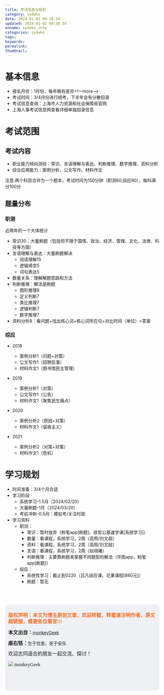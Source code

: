 ```yaml
---
title: 考试信息与规划
category: sydwks
date: 2024-01-02 09:30:34
updated: 2024-01-02 09:30:34
enname: sydwks_info
categories: sydwks
tags:
keywords:
permalink:
thumbnail:
---
```


# 基本信息
* 报名月份：1月份，每年略有差异<!—more—>
* 考试时间：3/4月份进行统考，下半年会有分散招录
* 考试信息查询：上海市人力资源和社会保障局官网
* 上海人事考试信息网查看详细单独招录信息

# 考试范围
## 考试内容
* 职业能力倾向测验：常识、言语理解与表达、判断推理、数字推理、资料分析
* 综合应用能力：案例分析、公文写作、材料作文

注意:两个科目合并为一个题本，考试时间为150分钟（职测60,综应90），每科满分100分



## 题量分布
### 职测
近两年的一个大体统计

* 常识30：大量刷题（包括但不限于国情、政治、经济、管理、文化、法律、科技等方面）
* 言语理解与表达：大量刷题解决
  * 阅读理解15
  * 逻辑填空5
  * 词句表达5
* 数量关系：理解解题思路和方法
* 判断推理：解法是刷题
  * 图形推理8
  * 定义判断7
  * 类比推理7
  * 逻辑判断7
  * 数字推理7
* 资料分析8：看问题+找出核心词+核心词所在句+对比时间（单位）=答案

### 综应

* 2018
  * 案例分析1（问题+对策）
  * 公文写作1（招聘启事）
  * 材料作文1（图书馆民主管理）

* 2019
  * 案例分析1（对策）
  * 公文写作1（公告）
  * 材料作文1（聚焦民生痛点）

* 2020
  * 案例分析2（原因+对策）
  * 材料作文1（留痕主义）

* 2021
  * 案例分析2（对策+对策）
  * 材料作文1（危机）


# 学习规划
* 时间准备：3/4个月合适
* 学习阶段
  * 系统学习-1.5月（2024/02/20）
  * 大量刷题-1月（2024/03/20）
  * 考前冲刺-0.5月：模拟考/关注时政
* 学习资料
  * 职测：
    * 常识：暂时放弃（粉笔app[刷题]、徐哲公基速学课[系统学习]）
    * 数量：看课程，系统学习，2周（高照/刘文超）
    * 资料：看课程，系统学习，2周（高照/刘文超）
    * 言语：看课程，系统学习，2周（赵晓曦）
    * 判断推理：主要靠刷题来掌握不同题型的解法（华图app，粉笔app[刷题]）
  * 综应：
    * 系统性学习：截止到0220（吕凡综应课、花果课程[880元]）
    * 刷题：暂无

</br>

</br>

</br>

<script>
var _hmt = _hmt || [];
(function() {
  var hm = document.createElement("script");
  hm.src = "https://hm.baidu.com/hm.js?2f798e6b269c8a40f12bef25d7f1876d";
  var s = document.getElementsByTagName("script")[0]; 
  s.parentNode.insertBefore(hm, s);
})();
</script>

<div style="height:260px; background-color:rgb(238,240,244); padding:10px;border-radius:10px;">
    <p style="color:#f36c21;font:bold 16px/20px 'kaiTi';">
      版权声明：本文为博主原创文章，欢迎转载，转载请注明作者、原文超链接，感谢各位看官!!!
    </p>
    <p>
      <span style="font:bold 16px/20px 'kaiTi';">本文出自：</span><a href="https://monkeyGeek369.github.io">monkeyGeek</a> 
    </p>
    <p>
      <span style="font:bold 16px/20px 'kaiTi';">座右铭：</span><span>生于忧患，死于安乐</span> 
    </p>
    <p>
      <span style="font:16px/20px 'kaiTi';">欢迎志同道合的朋友一起交流、探讨！</span> 
    </p>
    <img style="height:auto; width:auto;flot:left;" src="../../../../image/monkey64.png" /><span style="font:16px/20px 'kaiTi';flot:left;">   monkeyGeek</span>


